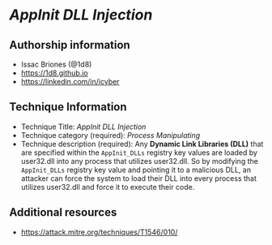 # *AppInit DLL Injection*

## Authorship information
* Issac Briones (@1d8)
* https://1d8.github.io
* https://linkedin.com/in/icyber
  
## Technique Information
* Technique Title: *AppInit DLL Injection*
* Technique category (required): *Process Manipulating*
* Technique description (required): Any **Dynamic Link Libraries (DLL)** that are specified within the `AppInit_DLLs` registry key values are loaded by user32.dll into any process that utilizes user32.dll. So by modifying the `AppInit_DLLs` registry key value and pointing it to a malicious DLL, an attacker can force the system to load their DLL into every process that utilizes user32.dll and force it to execute their code.

## Additional resources
* https://attack.mitre.org/techniques/T1546/010/
